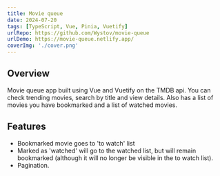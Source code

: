 ```yaml
---
title: Movie queue
date: 2024-07-20
tags: [TypeScript, Vue, Pinia, Vuetify]
urlRepo: https://github.com/Wystov/movie-queue
urlDemo: https://movie-queue.netlify.app/
coverImg: './cover.png'
---
```


## Overview

Movie queue app built using Vue and Vuetify on the TMDB api.
You can check trending movies, search by title and view details.
Also has a list of movies you have bookmarked and a list of watched movies.

## Features

- Bookmarked movie goes to 'to watch' list
- Marked as 'watched' will go to the watched list, but will remain bookmarked (although it will no longer be visible in the to watch list).
- Pagination.
